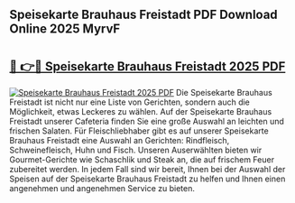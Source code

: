 ## Speisekarte Brauhaus Freistadt PDF Download Online 2025 MyrvF

# <h2><a href="http://gccdjb.nevu.top/?p=Speisekarte+Brauhaus+Freistadt">🔗 👉🔴 Speisekarte Brauhaus Freistadt 2025 PDF</a></h2>

[![Speisekarte Brauhaus Freistadt 2025 PDF](https://i.imgur.com/dBaPXMq.png)](http://gccdjb.nevu.top/?p=Speisekarte+Brauhaus+Freistadt)
Die Speisekarte Brauhaus Freistadt ist nicht nur eine Liste von Gerichten, sondern auch die Möglichkeit, etwas Leckeres zu wählen. Auf der Speisekarte Brauhaus Freistadt unserer Cafeteria finden Sie eine große Auswahl an leichten und frischen Salaten. Für Fleischliebhaber gibt es auf unserer Speisekarte Brauhaus Freistadt eine Auswahl an Gerichten: Rindfleisch, Schweinefleisch, Huhn und Fisch. Unseren Auserwählten bieten wir Gourmet-Gerichte wie Schaschlik und Steak an, die auf frischem Feuer zubereitet werden. In jedem Fall sind wir bereit, Ihnen bei der Auswahl der Speisen auf der Speisekarte Brauhaus Freistadt zu helfen und Ihnen einen angenehmen und angenehmen Service zu bieten.
